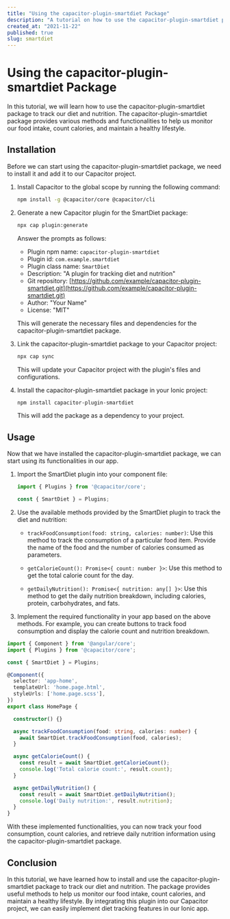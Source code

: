 ```yaml
---
title: "Using the capacitor-plugin-smartdiet Package"
description: "A tutorial on how to use the capacitor-plugin-smartdiet package to track your diet and nutrition."
created_at: "2021-11-22"
published: true
slug: smartdiet
---
```


# Using the capacitor-plugin-smartdiet Package

In this tutorial, we will learn how to use the capacitor-plugin-smartdiet package to track our diet and nutrition. The capacitor-plugin-smartdiet package provides various methods and functionalities to help us monitor our food intake, count calories, and maintain a healthy lifestyle.

## Installation

Before we can start using the capacitor-plugin-smartdiet package, we need to install it and add it to our Capacitor project.

1. Install Capacitor to the global scope by running the following command:

   ```bash
   npm install -g @capacitor/core @capacitor/cli
   ```

2. Generate a new Capacitor plugin for the SmartDiet package:

   ```bash
   npx cap plugin:generate
   ```

   Answer the prompts as follows:

   - Plugin npm name: `capacitor-plugin-smartdiet`
   - Plugin id: `com.example.smartdiet`
   - Plugin class name: `SmartDiet`
   - Description: "A plugin for tracking diet and nutrition"
   - Git repository: [https://github.com/example/capacitor-plugin-smartdiet.git](https://github.com/example/capacitor-plugin-smartdiet.git)
   - Author: "Your Name"
   - License: "MIT"

   This will generate the necessary files and dependencies for the capacitor-plugin-smartdiet package.

3. Link the capacitor-plugin-smartdiet package to your Capacitor project:

   ```bash
   npx cap sync
   ```

   This will update your Capacitor project with the plugin's files and configurations.

4. Install the capacitor-plugin-smartdiet package in your Ionic project:

   ```bash
   npm install capacitor-plugin-smartdiet
   ```

   This will add the package as a dependency to your project.

## Usage

Now that we have installed the capacitor-plugin-smartdiet package, we can start using its functionalities in our app.

1. Import the SmartDiet plugin into your component file:

   ```typescript
   import { Plugins } from '@capacitor/core';

   const { SmartDiet } = Plugins;
   ```

2. Use the available methods provided by the SmartDiet plugin to track the diet and nutrition:

   - `trackFoodConsumption(food: string, calories: number)`: Use this method to track the consumption of a particular food item. Provide the name of the food and the number of calories consumed as parameters.

   - `getCalorieCount(): Promise<{ count: number }>`: Use this method to get the total calorie count for the day.

   - `getDailyNutrition(): Promise<{ nutrition: any[] }>`: Use this method to get the daily nutrition breakdown, including calories, protein, carbohydrates, and fats.

3. Implement the required functionality in your app based on the above methods. For example, you can create buttons to track food consumption and display the calorie count and nutrition breakdown.

```typescript
import { Component } from '@angular/core';
import { Plugins } from '@capacitor/core';

const { SmartDiet } = Plugins;

@Component({
  selector: 'app-home',
  templateUrl: 'home.page.html',
  styleUrls: ['home.page.scss'],
})
export class HomePage {

  constructor() {}

  async trackFoodConsumption(food: string, calories: number) {
    await SmartDiet.trackFoodConsumption(food, calories);
  }

  async getCalorieCount() {
    const result = await SmartDiet.getCalorieCount();
    console.log('Total calorie count:', result.count);
  }

  async getDailyNutrition() {
    const result = await SmartDiet.getDailyNutrition();
    console.log('Daily nutrition:', result.nutrition);
  }
}
```

With these implemented functionalities, you can now track your food consumption, count calories, and retrieve daily nutrition information using the capacitor-plugin-smartdiet package.

## Conclusion

In this tutorial, we have learned how to install and use the capacitor-plugin-smartdiet package to track our diet and nutrition. The package provides useful methods to help us monitor our food intake, count calories, and maintain a healthy lifestyle. By integrating this plugin into our Capacitor project, we can easily implement diet tracking features in our Ionic app.